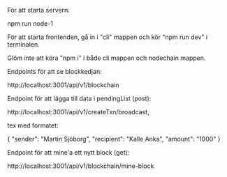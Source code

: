 För att starta servern: 

npm run node-1

För att starta frontenden, gå in i "cli" mappen och kör "npm run dev" i terminalen.

Glöm inte att köra "npm i" i både cli mappen och nodechain mappen.

Endpoints för att se blockkedjan:

http://localhost:3001/api/v1/blockchain

Endpoint för att lägga till data i pendingList (post):

http://localhost:3001/api/v1/createTxn/broadcast,

tex med formatet:

{
    "sender": "Martin Sjöborg",
    "recipient": "Kalle Anka",
    "amount": "1000"
}

Endpoint för att mine'a ett nytt block (get):

http://localhost:3001/api/v1/blockchain/mine-block